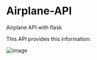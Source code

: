 # Airplane-API

Airplane API with flask

This API provides this information:

![image](https://user-images.githubusercontent.com/74300754/234993347-68abafba-8c11-4817-b669-7b87610017ba.png)
